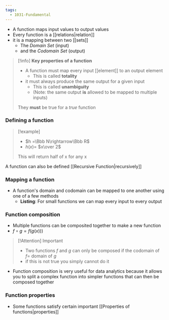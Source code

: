 ```yaml
---
tags:
  - 1031-Fundamental
---
```

- A function maps input values to output values
- Every function is a [[relations|relation]]
- it is a mapping between two [[sets]]
	- The *Domain Set* (input)
	- and the *Codomain Set* (output)

> [!info] **Key properties of a function**
> - A function must map every input [[element]] to an output element
> 	- This is called **totality**
> - it must always produce the same output for a given input
> 	- This is called **unambiguity**
> 	- (Note: the same output **is** allowed to be mapped to multiple inputs)
> 
> They **must** be true for a *true* function
### Defining a function
> [!example]
> - $h =\Bbb N\rightarrow\Bbb R$
>- $h(x) =$ $x\over 2$
>
>This will return half of x for any x

A function can also be defined [[Recursive Function|recursively]]
### Mapping a function
- A function's domain and codomain can be mapped to one another using one of a few methods
	- **Listing**: For small functions we can map every input to every output

### Function composition
- Multiple functions can be composited together to make a new function
- $f\circ g = f(g(x)))$

> [!Attention] Important
> - Two functions $f$ and $g$ can only be composed if the codomain of $f =$ domain of $g$
> - if this is not true you simply cannot do it

- Function composition is very useful for data analytics because it allows you to split a complex function into simpler functions that can then be composed together

### Function properties
- Some functions satisfy certain important [[Properties of functions|properties]]